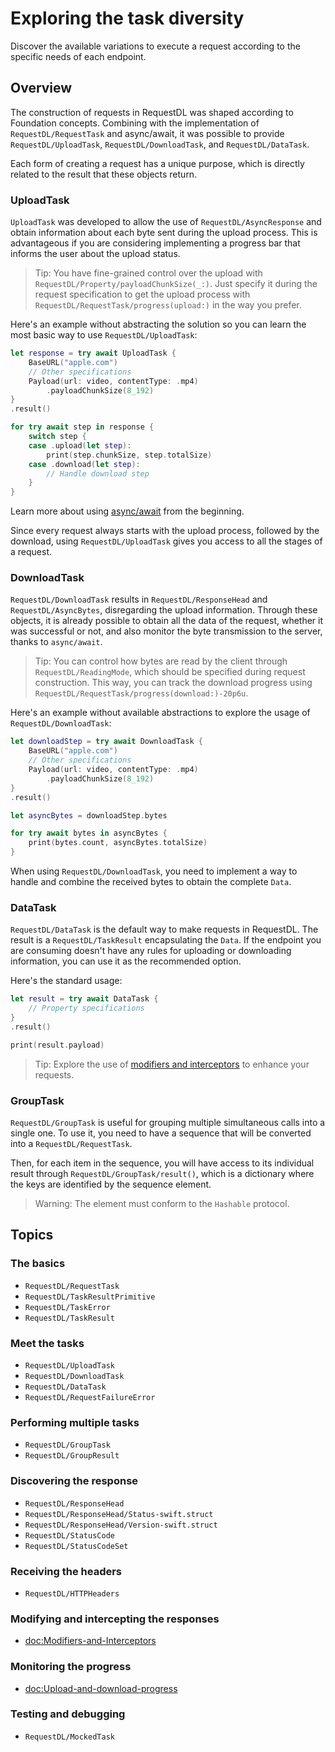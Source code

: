 # Exploring the task diversity

Discover the available variations to execute a request according to the specific needs of each endpoint.

## Overview

The construction of requests in RequestDL was shaped according to Foundation concepts. Combining with the implementation of ``RequestDL/RequestTask`` and async/await, it was possible to provide ``RequestDL/UploadTask``, ``RequestDL/DownloadTask``, and ``RequestDL/DataTask``.

Each form of creating a request has a unique purpose, which is directly related to the result that these objects return.

### UploadTask

`UploadTask` was developed to allow the use of ``RequestDL/AsyncResponse`` and obtain information about each byte sent during the upload process. This is advantageous if you are considering implementing a progress bar that informs the user about the upload status.

> Tip: You have fine-grained control over the upload with ``RequestDL/Property/payloadChunkSize(_:)``. Just specify it during the request specification to get the upload process with ``RequestDL/RequestTask/progress(upload:)`` in the way you prefer.

Here's an example without abstracting the solution so you can learn the most basic way to use ``RequestDL/UploadTask``:

```swift
let response = try await UploadTask {
    BaseURL("apple.com")
    // Other specifications
    Payload(url: video, contentType: .mp4)
        .payloadChunkSize(8_192)
}
.result()

for try await step in response {
    switch step {
    case .upload(let step):
        print(step.chunkSize, step.totalSize)
    case .download(let step):
        // Handle download step
    }
}
```

Learn more about using [async/await](<doc:Swift-concurrency>) from the beginning.

Since every request always starts with the upload process, followed by the download, using ``RequestDL/UploadTask`` gives you access to all the stages of a request.

### DownloadTask

``RequestDL/DownloadTask`` results in ``RequestDL/ResponseHead`` and ``RequestDL/AsyncBytes``, disregarding the upload information. Through these objects, it is already possible to obtain all the data of the request, whether it was successful or not, and also monitor the byte transmission to the server, thanks to `async/await`.

> Tip: You can control how bytes are read by the client through ``RequestDL/ReadingMode``, which should be specified during request construction. This way, you can track the download progress using ``RequestDL/RequestTask/progress(download:)-20p6u``.

Here's an example without available abstractions to explore the usage of ``RequestDL/DownloadTask``:

```swift
let downloadStep = try await DownloadTask {
    BaseURL("apple.com")
    // Other specifications
    Payload(url: video, contentType: .mp4)
        .payloadChunkSize(8_192)
}
.result()

let asyncBytes = downloadStep.bytes

for try await bytes in asyncBytes {
    print(bytes.count, asyncBytes.totalSize)
}
```

When using ``RequestDL/DownloadTask``, you need to implement a way to handle and combine the received bytes to obtain the complete `Data`.

### DataTask

``RequestDL/DataTask`` is the default way to make requests in RequestDL. The result is a ``RequestDL/TaskResult`` encapsulating the `Data`. If the endpoint you are consuming doesn't have any rules for uploading or downloading information, you can use it as the recommended option.

Here's the standard usage:

```swift
let result = try await DataTask {
    // Property specifications
}
.result()

print(result.payload)
```

> Tip: Explore the use of [modifiers and interceptors](<doc:Modifiers-and-Interceptors>) to enhance your requests.

### GroupTask

``RequestDL/GroupTask`` is useful for grouping multiple simultaneous calls into a single one. To use it, you need to have a sequence that will be converted into a ``RequestDL/RequestTask``.

Then, for each item in the sequence, you will have access to its individual result through ``RequestDL/GroupTask/result()``, which is a dictionary where the keys are identified by the sequence element.

> Warning: The element must conform to the `Hashable` protocol.

## Topics

### The basics

- ``RequestDL/RequestTask``
- ``RequestDL/TaskResultPrimitive``
- ``RequestDL/TaskError``
- ``RequestDL/TaskResult``

### Meet the tasks

- ``RequestDL/UploadTask``
- ``RequestDL/DownloadTask``
- ``RequestDL/DataTask``
- ``RequestDL/RequestFailureError``

### Performing multiple tasks

- ``RequestDL/GroupTask``
- ``RequestDL/GroupResult``

### Discovering the response

- ``RequestDL/ResponseHead``
- ``RequestDL/ResponseHead/Status-swift.struct``
- ``RequestDL/ResponseHead/Version-swift.struct``
- ``RequestDL/StatusCode``
- ``RequestDL/StatusCodeSet``

### Receiving the headers

- ``RequestDL/HTTPHeaders``

### Modifying and intercepting the responses 

- <doc:Modifiers-and-Interceptors>

### Monitoring the progress

- <doc:Upload-and-download-progress>

### Testing and debugging

- ``RequestDL/MockedTask``
